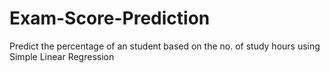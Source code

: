 # Exam-Score-Prediction
Predict the percentage of an student based on the no. of study hours using Simple Linear Regression
